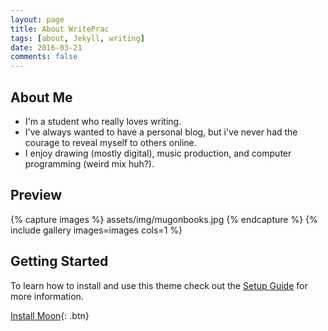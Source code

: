 ```yaml
---
layout: page
title: About WritePrac
tags: [about, Jekyll, writing]
date: 2016-03-21
comments: false
---
```


## About Me
* I'm a student who really loves writing.
* I've always wanted to have a personal blog, but i've never had the courage to reveal myself to others online.
* I enjoy drawing (mostly digital), music production, and computer programming (weird mix huh?). 


## Preview

{% capture images %}
    assets/img/mugonbooks.jpg
{% endcapture %}
{% include gallery images=images  cols=1 %}



## Getting Started

To learn how to install and use this theme check out the [Setup Guide](http://taylantatli.me/Moon/moon-theme/) for more information.
      
[Install Moon](https://github.com/TaylanTatli/Moon){: .btn}
